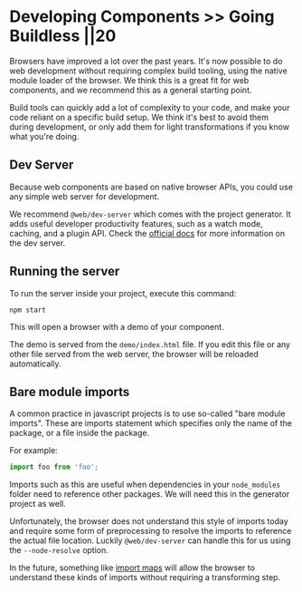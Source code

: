 # Developing Components >> Going Buildless ||20

Browsers have improved a lot over the past years. It's now possible to do web development without requiring complex build tooling, using the native module loader of the browser. We think this is a great fit for web components, and we recommend this as a general starting point.

Build tools can quickly add a lot of complexity to your code, and make your code reliant on a specific build setup. We think it's best to avoid them during development, or only add them for light transformations if you know what you're doing.

## Dev Server

Because web components are based on native browser APIs, you could use any simple web server for development.

We recommend `@web/dev-server` which comes with the project generator. It adds useful developer productivity features, such as a watch mode, caching, and a plugin API. Check the [official docs](https://modern-web.dev/docs/dev-server/overview/) for more information on the dev server.

## Running the server

To run the server inside your project, execute this command:

```
npm start
```

This will open a browser with a demo of your component.

The demo is served from the `demo/index.html` file. If you edit this file or any other file served from the web server, the browser will be reloaded automatically.

## Bare module imports

A common practice in javascript projects is to use so-called "bare module imports". These are imports statement which specifies only the name of the package, or a file inside the package.

For example:

```js
import foo from 'foo';
```

Imports such as this are useful when dependencies in your `node_modules` folder need to reference other packages. We will need this in the generator project as well.

Unfortunately, the browser does not understand this style of imports today and require some form of preprocessing to resolve the imports to reference the actual file location. Luckily `@web/dev-server` can handle this for us using the `--node-resolve` option.

In the future, something like [import maps](https://github.com/WICG/import-maps) will allow the browser to understand these kinds of imports without requiring a transforming step.
